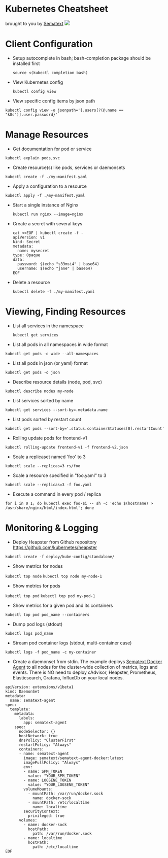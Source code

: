 # Kubernetes Cheatsheet
brought to you by [Sematext](https://sematext.com/kubernetes) ![](https://sematext.com/wp-content/uploads/2017/01/octi-footer-circle.png) 
# Client Configuration
- Setup autocomplete in bash; bash-completion package should be installed first
  
  `source <(kubectl completion bash)`

- View Kubernetes config
  
  `kubectl config view`

- View specific config items by json path

 `kubectl config view -o jsonpath='{.users[?(@.name == "k8s")].user.password}'`
 
# Manage Resources
- Get documentation for pod or service

 `kubectl explain pods,svc`

- Create resource(s) like pods, services or daemonsets

 `kubectl create -f ./my-manifest.yaml`

- Apply a configuration to a resource

 `kubectl apply -f ./my-manifest.yaml`

- Start a single instance of Nginx

  `kubectl run nginx --image=nginx`

- Create a secret with several keys

	```
	cat <<EOF | kubectl create -f -
	apiVersion: v1
	kind: Secret
	metadata:
	  name: mysecret
	type: Opaque
	data:
	  password: $(echo "s33msi4" | base64)
	  username: $(echo "jane" | base64)
	EOF
	```

- Delete a resource
  
  `kubectl delete -f ./my-manifest.yaml`

# Viewing, Finding Resources

- List all services in the namespace

  `kubectl get services`

- List all pods in all namespaces in wide format

 `kubectl get pods -o wide --all-namespaces`

- List all pods in json (or yaml) format

 `kubectl get pods -o json`

- Describe resource details (node, pod, svc)

 `kubectl describe nodes my-node`

- List services sorted by name

 `kubectl get services --sort-by=.metadata.name`

- List pods sorted by restart count

 `kubectl get pods --sort-by='.status.containerStatuses[0].restartCount'`

- Rolling update pods for frontend-v1

 `kubectl rolling-update frontend-v1 -f frontend-v2.json`

- Scale a replicaset named 'foo' to 3

 `kubectl scale --replicas=3 rs/foo`

- Scale a resource specified in "foo.yaml" to 3

 `kubectl scale --replicas=3 -f foo.yaml`

- Execute a command in every pod / replica 

 `for i in 0 1; do kubectl exec foo-$i -- sh -c 'echo $(hostname) > /usr/share/nginx/html/index.html'; done`

# Monitoring & Logging

- Deploy Heapster from Github repository 
https://github.com/kubernetes/heapster

 `kubectl create -f deploy/kube-config/standalone/`

- Show metrics for nodes

 `kubectl top node`
 `kubectl top node my-node-1`

- Show metrics for pods
 
 `kubectl top pod`
 `kubectl top pod my-pod-1`

- Show metrics for a given pod and its containers

 `kubectl top pod pod_name --containers`

- Dump pod logs (stdout)

 `kubectl logs pod_name`

- Stream pod container logs 
(stdout, multi-container case)

 `kubectl logs -f pod_name -c my-container`

- Create a daemonset from stdin. The example deploys [Sematext Docker Agent](https://sematext.com/kuberntes) to all nodes for the cluster-wide collection of metrics, logs and events. There is NO need to deploy cAdvisor, Heapster, Prometheus, Elasticsearch, Grafana, InfluxDb on your local nodes.

```
apiVersion: extensions/v1beta1
kind: DaemonSet
metadata:
  name: sematext-agent
spec:
  template:
    metadata:
      labels:
        app: sematext-agent
    spec:
      nodeSelector: {}
      hostNetwork: true
      dnsPolicy: "ClusterFirst"
      restartPolicy: "Always"
      containers:
      - name: sematext-agent
        image: sematext/sematext-agent-docker:latest
        imagePullPolicy: "Always"
        env:
        - name: SPM_TOKEN
          value: "YOUR_SPM_TOKEN"
        - name: LOGSENE_TOKEN
          value: "YOUR_LOGSENE_TOKEN"
        volumeMounts:
          - mountPath: /var/run/docker.sock
            name: docker-sock
          - mountPath: /etc/localtime
            name: localtime
        securityContext:
          privileged: true
      volumes:
        - name: docker-sock
          hostPath:
            path: /var/run/docker.sock
        - name: localtime
          hostPath:
            path: /etc/localtime
EOF

